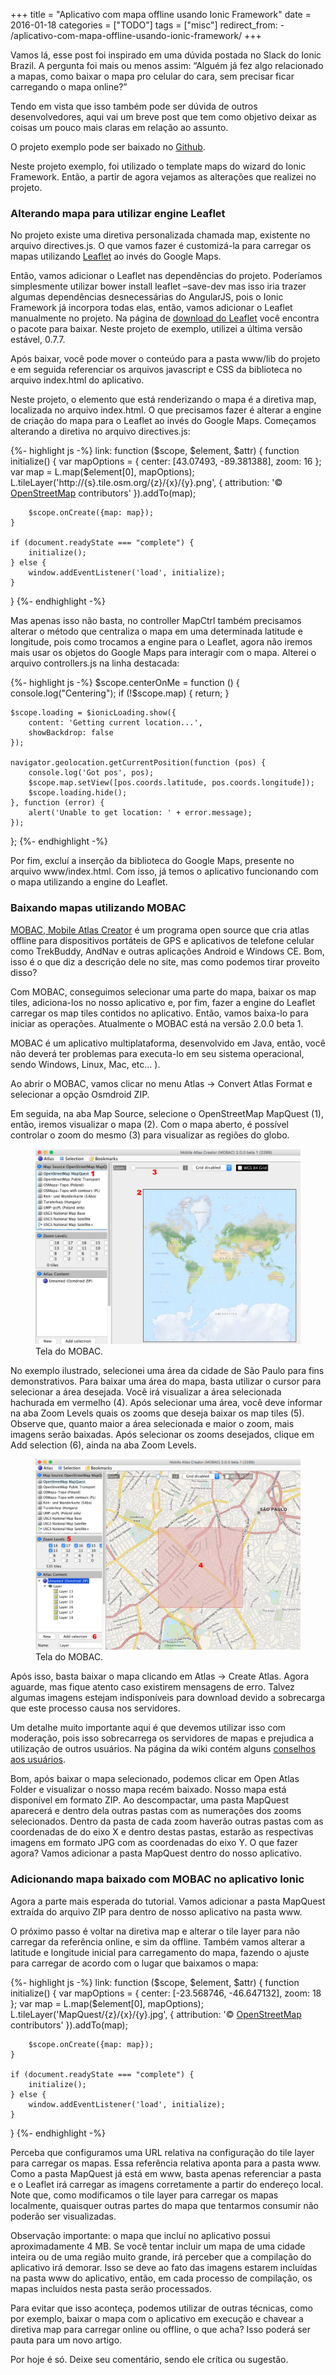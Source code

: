 +++
title = "Aplicativo com mapa offline usando Ionic Framework"
date = 2016-01-18
categories = ["TODO"]
tags = ["misc"]
redirect_from:
    - /aplicativo-com-mapa-offline-usando-ionic-framework/
+++

<p class="intro"><span class="dropcap">V</span>amos lá, esse post foi inspirado em uma dúvida postada no Slack do Ionic Brazil. A pergunta foi mais ou menos assim: “Alguém já fez algo relacionado a mapas, como baixar o mapa pro celular do cara, sem precisar ficar carregando o mapa online?”</p>

Tendo em vista que isso também pode ser dúvida de outros desenvolvedores, aqui vai um breve post que tem como objetivo deixar as coisas um pouco mais claras em relação ao assunto.

O projeto exemplo pode ser baixado no [Github][projeto].

Neste projeto exemplo, foi utilizado o template maps do wizard do Ionic Framework. Então, a partir de agora vejamos as alterações que realizei no projeto.

### Alterando mapa para utilizar engine Leaflet

No projeto existe uma diretiva personalizada chamada map, existente no arquivo directives.js. O que vamos fazer é customizá-la para carregar os mapas utilizando [Leaflet][leaflet] ao invés do Google Maps.

Então, vamos adicionar o Leaflet nas dependências do projeto. Poderíamos simplesmente utilizar bower install leaflet –save-dev mas isso iria trazer algumas dependências desnecessárias do AngularJS, pois o Ionic Framework já incorpora todas elas, então, vamos adicionar o Leaflet manualmente no projeto. Na página de [download do Leaflet][leaflet-download] você encontra o pacote para baixar. Neste projeto de exemplo, utilizei a última versão estável, 0.7.7.

Após baixar, você pode mover o conteúdo para a pasta www/lib do projeto e em seguida referenciar os arquivos javascript e CSS da biblioteca no arquivo index.html do aplicativo.

Neste projeto, o elemento que está renderizando o mapa é a diretiva map, localizada no arquivo index.html. O que precisamos fazer é alterar a engine de criação do mapa para o Leaflet ao invés do Google Maps. Começamos alterando a diretiva no arquivo directives.js:

{%- highlight js -%}
link: function ($scope, $element, $attr) {
    function initialize() {
        var mapOptions = {
            center: [43.07493, -89.381388],
            zoom: 16
        };
        var map = L.map($element[0], mapOptions);
        L.tileLayer('http://{s}.tile.osm.org/{z}/{x}/{y}.png', {
            attribution: '&copy; <a href="http://osm.org/copyright">OpenStreetMap</a> contributors'
        }).addTo(map);

        $scope.onCreate({map: map});
    }

    if (document.readyState === "complete") {
        initialize();
    } else {
        window.addEventListener('load', initialize);
    }
}
{%- endhighlight -%}

Mas apenas isso não basta, no controller MapCtrl também precisamos alterar o método que centraliza o mapa em uma determinada latitude e longitude, pois como trocamos a engine para o Leaflet, agora não iremos mais usar os objetos do Google Maps para interagir com o mapa. Alterei o arquivo controllers.js na linha destacada:

{%- highlight js -%}
$scope.centerOnMe = function () {
    console.log("Centering");
    if (!$scope.map) {
        return;
    }

    $scope.loading = $ionicLoading.show({
        content: 'Getting current location...',
        showBackdrop: false
    });

    navigator.geolocation.getCurrentPosition(function (pos) {
        console.log('Got pos', pos);
        $scope.map.setView([pos.coords.latitude, pos.coords.longitude]);
        $scope.loading.hide();
    }, function (error) {
        alert('Unable to get location: ' + error.message);
    });
};
{%- endhighlight -%}

Por fim, excluí a inserção da biblioteca do Google Maps, presente no arquivo www/index.html. Com isso, já temos o aplicativo funcionando com o mapa utilizando a engine do Leaflet.

### Baixando mapas utilizando MOBAC

[MOBAC, Mobile Atlas Creator][mobac] é um programa open source que cria atlas offline para dispositivos portáteis de GPS e aplicativos de telefone celular como TrekBuddy, AndNav e outras aplicações Android e Windows CE. Bom, isso é o que diz a descrição dele no site, mas como podemos tirar proveito disso?

Com MOBAC, conseguimos selecionar uma parte do mapa, baixar os map tiles, adiciona-los no nosso aplicativo e, por fim, fazer a engine do Leaflet carregar os map tiles contidos no aplicativo. Então, vamos baixa-lo para iniciar as operações. Atualmente o MOBAC está na versão 2.0.0 beta 1.

MOBAC é um aplicativo multiplataforma, desenvolvido em Java, então, você não deverá ter problemas para executa-lo em seu sistema operacional, sendo Windows, Linux, Mac, etc... ).

Ao abrir o MOBAC, vamos clicar no menu Atlas -> Convert Atlas Format e selecionar a opção Osmdroid ZIP.

Em seguida, na aba Map Source, selecione o OpenStreetMap MapQuest (1), então, iremos visualizar o mapa (2). Com o mapa aberto, é possível controlar o zoom do mesmo (3) para visualizar as regiões do globo.

<figure>
	<img src="/assets/img/mobac-tela1.jpg" alt="Tela do MOBAC."> 
	<figcaption>Tela do MOBAC.</figcaption>
</figure>

No exemplo ilustrado, selecionei uma área da cidade de São Paulo para fins demonstrativos. Para baixar uma área do mapa, basta utilizar o cursor para selecionar a área desejada. Você irá visualizar a área selecionada hachurada em vermelho (4). Após selecionar uma área, você deve informar na aba Zoom Levels quais os zooms que deseja baixar os map tiles (5). Observe que, quanto maior a área selecionada e maior o zoom, mais imagens serão baixadas. Após selecionar os zooms desejados, clique em Add selection (6), ainda na aba Zoom Levels.

<figure>
	<img src="/assets/img/mobac-tela2.jpg" alt="Tela do MOBAC."> 
	<figcaption>Tela do MOBAC.</figcaption>
</figure>

Após isso, basta baixar o mapa clicando em Atlas -> Create Atlas. Agora aguarde, mas fique atento caso existirem mensagens de erro. Talvez algumas imagens estejam indisponíveis para download devido a sobrecarga que este processo causa nos servidores.

Um detalhe muito importante aqui é que devemos utilizar isso com moderação, pois isso sobrecarrega os servidores de mapas e prejudica a utilização de outros usuários. Na página da wiki contém alguns [conselhos aos usuários][conselhos].

Bom, após baixar o mapa selecionado, podemos clicar em Open Atlas Folder e visualizar o nosso mapa recém baixado. Nosso mapa está disponível em formato ZIP. Ao descompactar, uma pasta MapQuest aparecerá e dentro dela outras pastas com as numerações dos zooms selecionados. Dentro da pasta de cada zoom haverão outras pastas com as coordenadas de do eixo X e dentro destas pastas, estarão as respectivas imagens em formato JPG com as coordenadas do eixo Y. O que fazer agora? Vamos adicionar a pasta MapQuest dentro do nosso aplicativo.

### Adicionando mapa baixado com MOBAC no aplicativo Ionic

Agora a parte mais esperada do tutorial. Vamos adicionar a pasta MapQuest extraída do arquivo ZIP para dentro de nosso aplicativo na pasta www.

O próximo passo é voltar na diretiva map e alterar o tile layer para não carregar da referência online, e sim da offline. Também vamos alterar a latitude e longitude inicial para carregamento do mapa, fazendo o ajuste para carregar de acordo com o lugar que baixamos o mapa:

{%- highlight js -%}
link: function ($scope, $element, $attr) {
    function initialize() {
        var mapOptions = {
            center: [-23.568746, -46.647132],
            zoom: 18
        };
        var map = L.map($element[0], mapOptions);
        L.tileLayer('MapQuest/{z}/{x}/{y}.jpg', {
            attribution: '&copy; <a href="http://osm.org/copyright">OpenStreetMap</a> contributors'
        }).addTo(map);

        $scope.onCreate({map: map});
    }

    if (document.readyState === "complete") {
        initialize();
    } else {
        window.addEventListener('load', initialize);
    }
}
{%- endhighlight -%}

Perceba que configuramos uma URL relativa na configuração do tile layer para carregar os mapas. Essa referência relativa aponta para a pasta www. Como a pasta MapQuest já está em www, basta apenas referenciar a pasta e o Leaflet irá carregar as imagens corretamente a partir do endereço local. Note que, como modificamos o tile layer para carregar os mapas localmente, quaisquer outras partes do mapa que tentarmos consumir não poderão ser visualizadas.

Observação importante: o mapa que incluí no aplicativo possui aproximadamente 4 MB. Se você tentar incluir um mapa de uma cidade inteira ou de uma região muito grande, irá perceber que a compilação do aplicativo irá demorar. Isso se deve ao fato das imagens estarem incluídas na pasta www do aplicativo, então, em cada processo de compilação, os mapas incluídos nesta pasta serão processados.

Para evitar que isso aconteça, podemos utilizar de outras técnicas, como por exemplo, baixar o mapa com o aplicativo em execução e chavear a diretiva map para carregar online ou offline, o que acha? Isso poderá ser pauta para um novo artigo.

Por hoje é só. Deixe seu comentário, sendo ele crítica ou sugestão.

[projeto]:          https://github.com/ionixjunior/ionic-offline-maps
[leaflet]:          http://leafletjs.com/
[leaflet-download]: https://leafletjs.com/download.html
[mobac]:            http://mobac.sourceforge.net/
[conselhos]:        https://wiki.openstreetmap.org/wiki/Blocked_Tiles
